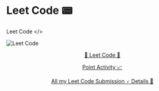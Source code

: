 # Leet Code 📟
Leet Code </>

![Leet Code](https://github.com/hemant467/Leet-Code/assets/85243370/a72abd52-9e19-41f5-a5df-20c9780ad3e5)

<p align="center"><a href=https://leetcode.com/>🤖 Leet Code 🤖</a></p>

<p align="center"><a href=https://leetcode.com/points/>Point Activity 📈</a></p>

<p align="center"><a href=https://leetcode.com/submissions/#/1>All my Leet Code Submission 🗸 Details 📝</a></p>
